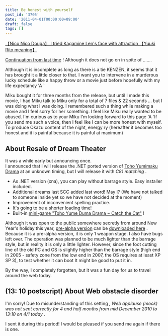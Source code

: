 ```yaml
---
title: Be honest with yourself
post_id: '3705'
date: '2011-04-01T00:00:00+09:00'
draft: false
tags: []
---
```


[【Nico Nico Douga】 I tried Kagamine Len's face with attraction 【Yuuki Rito meaning】](http://www.nicovideo.jp/watch/sm14003977)

[Continuation from last time](../03/15-i-am-alive.md) ! Although it does not go on in spite of .......

Although it is incomplete as long as there is a tie KENZEN, it seems that it has brought it a little closer to that. I want you to intervene in a murderous lucky schedule like a happy throw or a movie just before hopefully with my life expectancy 'A `

Miku bought it for three months from the release, but until I made this movie, I had Miku talk to Miku only for a total of 7 files & 22 seconds ... but I was doing what I was doing. I remembered such a thing while making a movie and I feel sorry for her something. I feel like Miku really wanted to be abused. I'm curious as to your Miku I'm looking forward to this page 'A `If you send me such a voice, then I feel like I can be more honest with myself. To produce Okazu content of the night, energy ry (hereafter it becomes too honest and it is painful because it is painful at maximum)

## About Resale of Dream Theater

It was a while early but announcing once.  
I announced that I will release the .NET ported version of [Toho Yumimaku Drama](/!/thC/) at an unknown timing, but I will release it with _C81 matching_ .

*   As .NET version (xna), you can play without barrage style. Easy installer included.
*   Additional dreams last SCC added last word! May I? (We have not talked to someone inside yet so we have not decided at the moment)
*   Improvement of inconvenient spelling practice.
*   It's going to be a shorter loading time!
*   Built-in [mini-game "Toho Yume Duma Drama ~ Catch the Cat"](/!/thC/chen.html) !

Although it was open to the public somewhere secretly from around New Year's holiday this year, [pre-alpha version](/!/thC/nph-thC3.0TrGetNightlyBuild.cgi) can be [downloaded here](/!/thC/nph-thC3.0TrGetNightlyBuild.cgi) . Because it is a pre-alpha version, it is only 1 weapon stage. I also have bugs left over. The operation was planned to be much lighter than the barrage style, but in reality it is only a little lighter. However, since the foot cutting line of the old PC and OS is slightly higher than the barrage style (high end in 2005 - safety zone from the low end in 2007, the OS requires at least XP SP 3), to test whether it can boot It might be good to put it in.

By the way, I completely forgotten, but it was a fun day for us to travel around the web today.

## (13: 10 postscript) About Web obstacle disorder

I'm sorry! Due to misunderstanding of this setting _, Web applause (mock) was not sent correctly for 4 and half months from mid December 2010 to 13:10 on 4/1 today_ .

I sent it during this period! I would be pleased if you send me again if there is one.